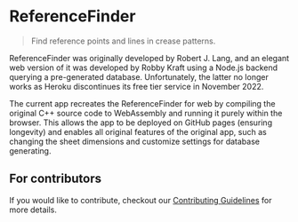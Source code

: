 
# ReferenceFinder

> Find reference points and lines in crease patterns.

ReferenceFinder was originally developed by Robert J. Lang,
and an elegant web version of it was developed by Robby Kraft using a Node.js backend querying a pre-generated database.
Unfortunately, the latter no longer works as Heroku discontinues its free tier service in November 2022.

The current app recreates the ReferenceFinder for web by compiling the original C++ source code to WebAssembly and running it purely within the browser.
This allows the app to be deployed on GitHub pages (ensuring longevity) and enables all original features of the original app,
such as changing the sheet dimensions and customize settings for database generating.

## For contributors

If you would like to contribute, checkout our
[Contributing Guidelines](CONTRIBUTING.md) for more details.
